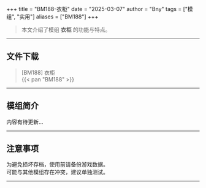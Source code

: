 +++
title = "BM188-衣柜"
date = "2025-03-07"
author = "Bny"
tags = ["模组", "实用"]
aliases = ["BM188"]
+++

> 本文介绍了模组 **衣柜** 的功能与特点。

---

## 文件下载

> [BM188] 衣柜  
{{< pan "BM188" >}}  

---

## 模组简介

>  
内容有待更新...  

---

## 注意事项

>  
为避免损坏存档，使用前请备份游戏数据。  
可能与其他模组存在冲突，建议单独测试。  

---

